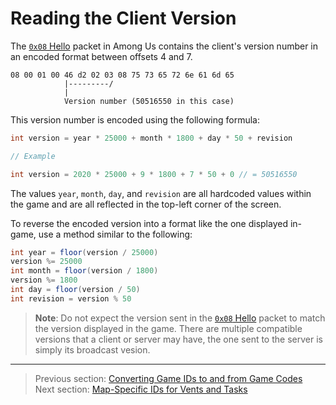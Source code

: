# Reading the Client Version

The [`0x08` Hello](../01_packet_structure/05_packet_types.md#0x08-hello) packet in Among Us contains the client's version number in an encoded format between offsets 4 and 7.

```
08 00 01 00 46 d2 02 03 08 75 73 65 72 6e 61 6d 65
            |---------/
            |
            Version number (50516550 in this case)
```

This version number is encoded using the following formula:

```java
int version = year * 25000 + month * 1800 + day * 50 + revision

// Example

int version = 2020 * 25000 + 9 * 1800 + 7 * 50 + 0 // = 50516550
```

The values `year`, `month`, `day`, and `revision` are all hardcoded values within the game and are all reflected in the top-left corner of the screen.

To reverse the encoded version into a format like the one displayed in-game, use a method similar to the following:

```java
int year = floor(version / 25000)
version %= 25000
int month = floor(version / 1800)
version %= 1800
int day = floor(version / 50)
int revision = version % 50
```

> **Note**: Do not expect the version sent in the [`0x08` Hello](../01_packet_structure/05_packet_types.md#0x08-hello) packet to match the version displayed in the game. There are multiple compatible versions that a client or server may have, the one sent to the server is simply its broadcast vesion.

---

> Previous section: [Converting Game IDs to and from Game Codes](02_converting_game_ids_to_and_from_game_codes.md)<br>
> Next section: [Map-Specific IDs for Vents and Tasks](04_map_specific_ids_for_vents_and_tasks.md)
